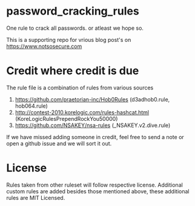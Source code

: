 # password_cracking_rules
One rule to crack all passwords. or atleast we hope so.

This is a supporting repo for vrious blog post's on https://www.notsosecure.com

# Credit where credit is due
The rule file is a combination of rules from various sources

1. https://github.com/praetorian-inc/Hob0Rules (d3adhob0.rule, hob064.rule)
2. http://contest-2010.korelogic.com/rules-hashcat.html (KoreLogicRulesPrependRockYou50000)
3. https://github.com/NSAKEY/nsa-rules (_NSAKEY.v2.dive.rule)

If we have missed adding someone in credit, feel free to send a note or open a github issue and we will sort it out.

# License
Rules taken from other ruleset will follow respective license.
Additional custom rules are added besides those mentioned above, these additional rules are MIT Licensed.
